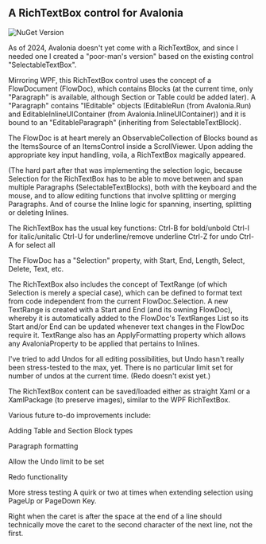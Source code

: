 ## A RichTextBox control for Avalonia
![NuGet Version](https://img.shields.io/nuget/v/Simplecto.Avalonia.RichTextBox)

As of 2024, Avalonia doesn't yet come with a RichTextBox, and since I needed one I created a "poor-man's version" based on the existing control "SelectableTextBox".

Mirroring WPF, this RichTextBox control uses the concept of a FlowDocument (FlowDoc), which contains Blocks (at the current time, only "Paragraph" is available, although Section or Table could be added later). A "Paragraph" contains "IEditable" objects (EditableRun (from Avalonia.Run) and EditableInlineUIContainer (from Avalonia.InlineUIContainer)) and it is bound to an "EditableParagraph" (inheriting from SelectableTextBlock).

The FlowDoc is at heart merely an ObservableCollection of Blocks bound as the ItemsSource of an ItemsControl inside a ScrollViewer. Upon adding the appropriate key input handling, voila, a RichTextBox magically appeared.

(The hard part after that was implementing the selection logic, because Selection for the RichTextBox has to be able to move between and span multiple Paragraphs (SelectableTextBlocks), both with the keyboard and the mouse, and to allow editing functions that involve splitting or merging Paragraphs. And of course the Inline logic for spanning, inserting, splitting or deleting Inlines.

The RichTextBox has the usual key functions: 
Ctrl-B for bold/unbold
Ctrl-I for italic/unitalic 
Ctrl-U for underline/remove underline 
Ctrl-Z for undo
Ctrl-A for select all

The FlowDoc has a "Selection" property, with Start, End, Length, Select, Delete, Text, etc.

The RichTextBox also includes the concept of TextRange (of which Selection is merely a special case), which can be defined to format text from code independent from the current FlowDoc.Selection. A new TextRange is created with a Start and End (and its owning FlowDoc), whereby it is automatically added to the FlowDoc's TextRanges List so its Start and/or End can be updated whenever text changes in the FlowDoc require it. TextRange also has an ApplyFormatting property which allows any AvaloniaProperty to be applied that pertains to Inlines.

I've tried to add Undos for all editing possibilities, but Undo hasn't really been stress-tested to the max, yet. There is no particular limit set for number of undos at the current time. (Redo doesn't exist yet.)

The RichTextBox content can be saved/loaded either as straight Xaml or a XamlPackage (to preserve images), similar to the WPF RichTextBox.

Various future to-do improvements include:

Adding Table and Section Block types

Paragraph formatting 

Allow the Undo limit to be set 

Redo functionality 

More stress testing 
A quirk or two at times when extending selection using PageUp or PageDown Key.

Right when the caret is after the space at the end of a line should technically move the caret to the second character of the next line, not the first.


